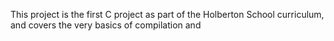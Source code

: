 This project is the first C project as part of the Holberton School curriculum, and covers the very basics of compilation and